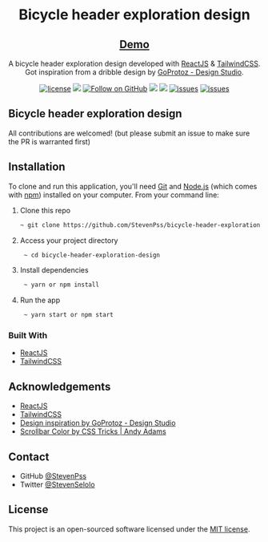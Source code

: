 <h1 align="center">Bicycle header exploration design</h1>

<div align="center">

<h2>
   <a href="https://stevenpss-bicycle-header-exploration-design.netlify.app/">
   Demo
   </a>
</h2>

A bicycle header exploration design developed with [ReactJS](https://reactjs.org/) & [TailwindCSS](https://tailwindcss.com/). Got inspiration from a dribble design by [GoProtoz - Design Studio](https://dribbble.com/shots/14876332-Electrical-Bicycle-Concept).


[![license](https://img.shields.io/badge/license-MIT-blue.svg)](https://github.com/StevenPss/bicycle-header-exploration-design/blob/main/LICENSE)
<img src="https://img.shields.io/badge/developed%20by-StevenPss-blue.svg">
[![Follow on GitHub](https://img.shields.io/github/followers/StevenPss?label=Follow&style=social)](https://github.com/StevenPss)
<img src="https://img.shields.io/github/stars/StevenPss/bicycle-header-exploration-design.svg?style=flat">
<img src="https://img.shields.io/github/languages/top/StevenPss/bicycle-header-exploration-design.svg"/>
[![issues](https://img.shields.io/github/issues/StevenPss/bicycle-header-exploration-design.svg)](https://github.com/StevenPss/bicycle-header-exploration-design/issues)
[![issues](https://img.shields.io/badge/PRs-welcome-brightgreen.svg?style=flat)](https://github.com/StevenPss/bicycle-header-exploration-design/pulls)

</p>

</div>


## Bicycle header exploration design

All contributions are welcomed! (but please submit an issue to make sure the PR is warranted first)



## Installation

To clone and run this application, you'll need [Git](https://git-scm.com) and [Node.js](https://nodejs.org/en/download/) (which comes with [npm](http://npmjs.com)) installed on your computer. From your command line:

1. Clone this repo
    ```zsh
    ~ git clone https://github.com/StevenPss/bicycle-header-exploration-design
    ```
2. Access your project directory 
   ```zsh
    ~ cd bicycle-header-exploration-design
   ```
3. Install dependencies
   ```zsh
    ~ yarn or npm install
   ```
4. Run the app
   ```zsh
    ~ yarn start or npm start
   ```


### Built With

<!-- This section should list any major frameworks that you built your project using. Here are a few examples.-->

- [ReactJS](https://reactjs.org/)
- [TailwindCSS](https://tailwindcss.com/)


## Acknowledgements

<!-- This section should list any articles or add-ons/plugins that helps you to complete the project. This is optional but it will help you in the future. For exmpale -->

- [ReactJS](https://reactjs.org/)
- [TailwindCSS](https://tailwindcss.com/docs)
- [Design inspiration by GoProtoz - Design Studio](https://dribbble.com/shots/14876332-Electrical-Bicycle-Concept)
- [Scrollbar Color by CSS Tricks | Andy Adams](https://css-tricks.com/almanac/properties/s/scrollbar-color/)


## Contact

- GitHub [@StevenPss](https://github.com/StevenPss)
- Twitter [@StevenSelolo](https://twitter.com/StevenSelolo)

## License

This project is an open-sourced software licensed under the [MIT license](https://github.com/StevenPss/bicycle-header-exploration-design/blob/main/LICENSE).
